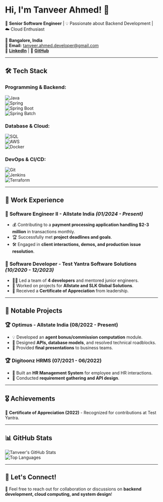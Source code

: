 # Hi, I'm Tanveer Ahmed! 👋

🚀 **Senior Software Engineer** | 💡 Passionate about Backend Development | ☁️ Cloud Enthusiast  

📍 **Bangalore, India**  
📧 **Email:** [tanveer.ahmed.developer@gmail.com](mailto:tanveer.ahmed.developer@gmail.com)  
🔗 **[LinkedIn](https://www.linkedin.com/in/tanveer-ahmed7815)** | 🔗 **[GitHub](https://github.com/Tanveer-ahmed7815)**  

---

## 🛠️ Tech Stack  

### **Programming & Backend:**  
![Java](https://img.shields.io/badge/Java-007396?style=for-the-badge&logo=java&logoColor=white)  
![Spring](https://img.shields.io/badge/Spring-6DB33F?style=for-the-badge&logo=spring&logoColor=white)  
![Spring Boot](https://img.shields.io/badge/Spring%20Boot-6DB33F?style=for-the-badge&logo=springboot&logoColor=white)  
![Spring Batch](https://img.shields.io/badge/Spring%20Batch-6DB33F?style=for-the-badge&logo=spring&logoColor=white)  

### **Database & Cloud:**  
![SQL](https://img.shields.io/badge/SQL-4169E1?style=for-the-badge&logo=postgresql&logoColor=white)  
![AWS](https://img.shields.io/badge/AWS-232F3E?style=for-the-badge&logo=amazonaws&logoColor=white)  
![Docker](https://img.shields.io/badge/Docker-2496ED?style=for-the-badge&logo=docker&logoColor=white)  

### **DevOps & CI/CD:**  
![Git](https://img.shields.io/badge/Git-F05033?style=for-the-badge&logo=git&logoColor=white)  
![Jenkins](https://img.shields.io/badge/Jenkins-D24939?style=for-the-badge&logo=jenkins&logoColor=white)  
![Terraform](https://img.shields.io/badge/Terraform-623CE4?style=for-the-badge&logo=terraform&logoColor=white)  

---

## 💼 Work Experience  

### 🔹 **Software Engineer II - Allstate India** *(01/2024 - Present)*  
- 💰 Contributing to a **payment processing application handling $2-3 million** in transactions monthly.  
- 🏆 Successfully met **project deadlines and goals**.  
- 🛠️ Engaged in **client interactions, demos, and production issue resolution**.  

### 🔹 **Software Developer - Test Yantra Software Solutions** *(10/2020 - 12/2023)*  
- 👨‍💻 Led a team of **4 developers** and mentored junior engineers.  
- 🚀 Worked on projects for **Allstate and SLK Global Solutions**.  
- 🏅 Received a **Certificate of Appreciation** from leadership.  

---

## 🚀 Notable Projects  

### 🏆 **Optimus - Allstate India (08/2022 - Present)**  
- 💡 Developed an **agent bonus/commission computation** module.  
- 🔧 Designed **APIs, database models**, and resolved technical roadblocks.  
- 🎤 Provided **final presentations** to business teams.  

### 🏆 **Digitoonz HRMS (07/2021 - 06/2022)**  
- 🏢 Built an **HR Management System** for employee and HR interactions.  
- 📌 Conducted **requirement gathering and API design**.  

---

## 🎖️ Achievements  

🏅 **Certificate of Appreciation (2022)** - Recognized for contributions at Test Yantra.  

---

## 📊 GitHub Stats  

![Tanveer's GitHub Stats](https://github-readme-stats.vercel.app/api?username=Tanveer-ahmed7815&show_icons=true&theme=radical)  
![Top Languages](https://github-readme-stats.vercel.app/api/top-langs/?username=Tanveer-ahmed7815&layout=compact&theme=radical)  

---

## 💬 Let's Connect!  
📩 Feel free to reach out for collaboration or discussions on **backend development, cloud computing, and system design**!  
